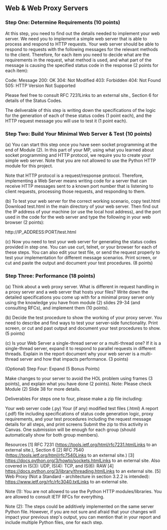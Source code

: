 ## Web & Web Proxy Servers

### Step One: Determine Requirements (10 points)

At this step, you need to find out the details needed to implement your web server. We need you to implement a simple web server that is able to process and respond to HTTP requests. Your web server should be able to respond to requests with the following messages for the relevant methods to the client. Therefore, for each item you need to decide what are the requirements in the request, what method is used, and what part of the message is causing the specified status code in the response (2 points for each item):

Code:	Message
200: 	OK
304:	Not Modified
403:	Forbidden
404:	Not Found
505:	HTTP Version Not Supported

Please feel free to consult RFC 7231Links to an external site., Section 6 for details of the Status Codes.

The deliverable of this step is writing down the specifications of the logic for the generation of each of these status codes (1 point each), and the HTTP request message you will use to test it (1 point each).

### Step Two: Build Your Minimal Web Server & Test (10 points)

(a) You can start this step once you have seen socket programming at the end of Module (2). In this part of your MP, using what you learned about socket programming and HTTP protocol, we require you to create your simple web server. Note that you are not allowed to use the Python HTTP module for this project.

Note that HTTP protocol is a request/response protocol. Therefore, implementing a Web Server means writing code for a server that can receive HTTP messages sent to a known port number that is listening to client requests, processing those requests, and responding to them.

(b) To test your web server for the correct working scenario, copy test.html Download test.html in the main directory of your web server. Then find out the IP address of your machine (or use the local host address), and the port used in the code for the web server and type the following in your web browser (2 points):

http://IP_ADDRESS:PORT/test.html

(c) Now you need to test your web server for generating the status codes provided in step one. You can use curl, telnet, or your browser for each of these steps. You can also edit your test file, or send the request properly to test your implementation for different message scenarios. Print screen, or cut and paste the output and document your test procedures. (8 points)

### Step Three: Performance (18 points)

(a) Think about a web proxy server. What is different in request handling in a proxy server and a web server that hosts your files? Write down the detailed specifications you come up with for a minimal proxy server only using the knowledge you have from module (2) slides 29-34 (and consulting RFCs), and implement them (10 points).

(b) Decide the test procedure to show the working of your proxy server. You need to describe and find ways to test your server-side functionality.
Print screen, or cut and past output and document your test procedures to show. (5 points)

(c) Is your Web Server a single-thread server or a multi-thread one? If it is a single-thread server, expand it to respond to parallel requests in different threads. Explain in the report document why your web server is a multi-thread server and how that impacts performance. (3 points)

(Optional) Step Four: Expand (5 Bonus Points)

Make changes to your server to avoid the HOL problem using frames (3 points), and explain what you have done (2 points).
Note: Please check Module (2) Slide 38 for more details.

 

Deliverables
For steps one to four, please make a zip file including:

Your web server code (.py)
Your (if any) modified test files (.html)
A  report (.pdf) file including specifications of status code generation logic, proxy requirements, and your test procedures including the request message details for all steps, and print screens
Submit the zip to this activity in Canvas. One submission will be enough for each group (should automatically show for both group members).


Resources
[1] RFC 7231 (https://tools.ietf.org/html/rfc7231.htmlLinks to an external site.), Section 6
[2] RFC 7540 (https://tools.ietf.org/html/rfc7540Links to an external site.)
[3] https://docs.python.org/3/howto/sockets.htmlLinks to an external site.
Also covered in IS(3): UDP, IS(4): TCP, and IS(6): RAW
[4] https://docs.python.org/3/library/threading.htmlLinks to an external site.
[5] Web Proxy (Not a Standard - architecture in section 3.2.2 is intended): https://www.ietf.org/rfc/rfc3040.txtLinks to an external site.

Note (1): You are not allowed to use the Python HTTP modules/libraries. You are allowed to consult IETF RFCs for everything.

Note (2): The steps could be additively implemented on the same server Python file. However, if you are not sure and afraid that your changes will impact your previous step's output, you can mention that in your report and include multiple Python files, one for each step.
